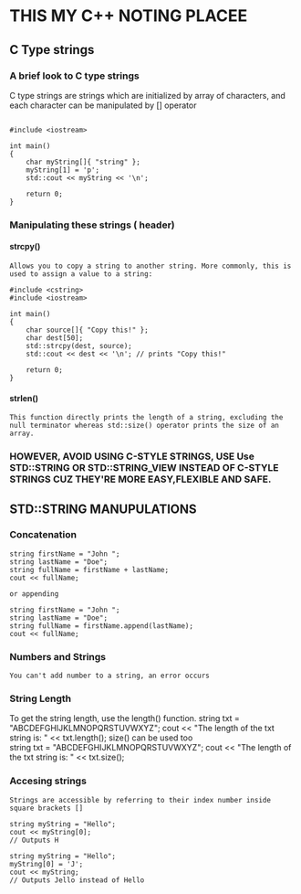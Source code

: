 # THIS MY C++ NOTING PLACEE
## C Type strings
### A brief look to C type strings
C type strings are strings which are initialized by array of characters, and each character can be manipulated by [] operator 
```

#include <iostream>

int main()
{
    char myString[]{ "string" };
    myString[1] = 'p';
    std::cout << myString << '\n';

    return 0;
}
```
### Manipulating these strings (<cstring> header)
#### strcpy()
    Allows you to copy a string to another string. More commonly, this is used to assign a value to a string:
```
#include <cstring>
#include <iostream>

int main()
{
    char source[]{ "Copy this!" };
    char dest[50];
    std::strcpy(dest, source);
    std::cout << dest << '\n'; // prints "Copy this!"

    return 0;
}
```
#### strlen()
    This function directly prints the length of a string, excluding the null terminator whereas std::size() operator prints the size of an array.
### HOWEVER, AVOID USING C-STYLE STRINGS, USE Use STD::STRING OR STD::STRING_VIEW INSTEAD OF C-STYLE STRINGS CUZ THEY'RE MORE EASY,FLEXIBLE AND SAFE.
## STD::STRING MANUPULATIONS
### Concatenation
    
    string firstName = "John ";
    string lastName = "Doe";
    string fullName = firstName + lastName;
    cout << fullName;
    
    or appending
    
    string firstName = "John ";
    string lastName = "Doe";
    string fullName = firstName.append(lastName);
    cout << fullName;
### Numbers and Strings
    You can't add number to a string, an error occurs
### String Length
To get the string length, use the length() function.
    string txt = "ABCDEFGHIJKLMNOPQRSTUVWXYZ";
    cout << "The length of the txt string is: " << txt.length();
size() can be used too  
    string txt = "ABCDEFGHIJKLMNOPQRSTUVWXYZ";
    cout << "The length of the txt string is: " << txt.size();
### Accesing strings
    Strings are accessible by referring to their index number inside square brackets []
    
    string myString = "Hello";
    cout << myString[0];
    // Outputs H
    
    string myString = "Hello";
    myString[0] = 'J';
    cout << myString;
    // Outputs Jello instead of Hello
